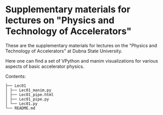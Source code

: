 
# Supplementary materials for lectures on "Physics and Technology of Accelerators"

These are the supplementary materials for lectures on the "Physics and Technology of Accelerators" at Dubna State University.

Here one can find a set of VPython and manim visualizations for various aspects of basic accelerator physics.

Contents:
```.
├── Lec01
│ ├── Lec01_manim.py
│ ├── Lec01_pipe.html
│ ├── Lec01_pipe.py
│ └── Lec01.py
└── README.md
```
